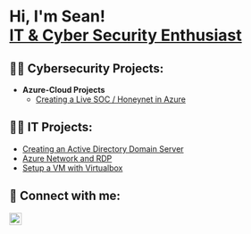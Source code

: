 <h1>Hi, I'm Sean! <br/><a href="">IT & Cyber Security Enthusiast</a>

<h2>👨‍💻 Cybersecurity Projects:</h2>

- <b>Azure-Cloud Projects</b>
  - [Creating a Live SOC / Honeynet in Azure](https://github.com/seanmarqueling/Azure-SOC-Honeynet)
 
<h2>👨‍💻 IT Projects:</h2>

- [Creating an Active Directory Domain Server](https://github.com/seanmarqueling/Active-Directory)
- [Azure Network and RDP](https://github.com/seanmarqueling/Azure-Networking-and-RDP)
- [Setup a VM with Virtualbox](https://github.com/seanmarqueling/Windows-os-Virtual-Box)

<h2> 🤳 Connect with me:</h2>

[<img align="left" alt="JoshMadakor | LinkedIn" width="22px" src="https://cdn.jsdelivr.net/npm/simple-icons@v3/icons/linkedin.svg" />][linkedin]

[linkedin]: https://www.linkedin.com/in/sean-marqueling-873065125/

<!--
**joshmadakor1/joshmadakor1** is a ✨ _special_ ✨ repository because its `README.md` (this file) appears on your GitHub profile.

Here are some ideas to get you started:

- 🔭 I’m currently working on ...
- 🌱 I’m currently learning ...
- 👯 I’m looking to collaborate on ...
- 🤔 I’m looking for help with ...
- 💬 Ask me about ...
- 📫 How to reach me: ...
- 😄 Pronouns: ...
- ⚡ Fun fact: ...
-->
